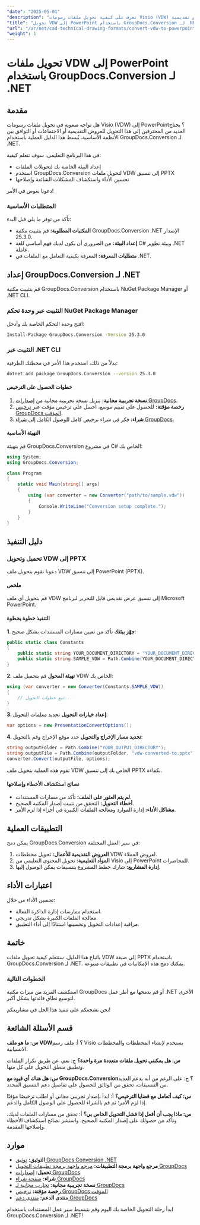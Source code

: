 ```yaml
---
"date": "2025-05-01"
"description": "تعرف على كيفية تحويل ملفات رسومات Visio (VDW) إلى عروض تقديمية PowerPoint بسهولة باستخدام GroupDocs.Conversion لـ .NET، مما يضمن التوافق ويعزز جودة العرض التقديمي."
"title": "تحويل VDW إلى PowerPoint باستخدام GroupDocs.Conversion لـ .NET - تنسيقات CAD والرسومات الفنية"
"url": "/ar/net/cad-technical-drawing-formats/convert-vdw-to-powerpoint-groupdocs-net/"
"weight": 1
---
```


# تحويل ملفات VDW إلى PowerPoint باستخدام GroupDocs.Conversion لـ .NET

## مقدمة
هل تواجه صعوبة في تحويل ملفات رسومات Visio (VDW) إلى PowerPoint؟ يحتاج العديد من المحترفين إلى هذا التحويل للعروض التقديمية أو الاجتماعات أو التوافق بين الأنظمة الأساسية. يُبسط هذا الدليل العملية باستخدام GroupDocs.Conversion لـ .NET.

في هذا البرنامج التعليمي، سوف تتعلم كيفية:
- إعداد البيئة الخاصة بك لتحويلات الملفات
- استخدم GroupDocs.Conversion لتحويل ملفات VDW إلى تنسيق PPTX
- تحسين الأداء واستكشاف المشكلات الشائعة وإصلاحها

دعونا نغوص في الأمر!

### المتطلبات الأساسية
تأكد من توفر ما يلي قبل البدء:
- **المكتبات المطلوبة:** قم بتثبيت مكتبة GroupDocs.Conversion .NET الإصدار 25.3.0.
- **إعداد البيئة:** من الضروري أن يكون لديك فهم أساسي للغة C# وبيئة تطوير .NET عاملة.
- **متطلبات المعرفة:** المعرفة بكيفية التعامل مع الملفات في .NET.

## إعداد GroupDocs.Conversion لـ .NET
قم بتثبيت مكتبة GroupDocs.Conversion باستخدام NuGet Package Manager أو .NET CLI.

### التثبيت عبر وحدة تحكم NuGet Package Manager
افتح وحدة التحكم الخاصة بك وأدخل:
```bash
Install-Package GroupDocs.Conversion -Version 25.3.0
```

### التثبيت عبر .NET CLI
بدلاً من ذلك، استخدم هذا الأمر في محطتك الطرفية:
```bash
dotnet add package GroupDocs.Conversion --version 25.3.0
```

#### خطوات الحصول على الترخيص
1. **نسخة تجريبية مجانية:** تنزيل نسخة تجريبية مجانية من [إصدارات GroupDocs](https://releases.groupdocs.com/conversion/net/).
2. **رخصة مؤقتة:** للحصول على تقييم موسع، احصل على ترخيص مؤقت عبر [ترخيص GroupDocs المؤقت](https://purchase.groupdocs.com/temporary-license/).
3. **شراء:** فكر في شراء ترخيص كامل للوصول الكامل إلى [شراء GroupDocs](https://purchase.groupdocs.com/buy).

#### التهيئة الأساسية
قم بتهيئة GroupDocs.Conversion في مشروع C# الخاص بك:
```csharp
using System;
using GroupDocs.Conversion;

class Program
{
    static void Main(string[] args)
    {
        using (var converter = new Converter("path/to/sample.vdw"))
        {
            Console.WriteLine("Conversion setup complete.");
        }
    }
}
```

## دليل التنفيذ
### تحميل وتحويل VDW إلى PPTX
دعونا نقوم بتحويل ملف VDW إلى تنسيق PowerPoint (PPTX).

#### ملخص
قم بتحويل أي ملف VDW إلى تنسيق عرض تقديمي قابل للتحرير لبرنامج Microsoft PowerPoint.

#### التنفيذ خطوة بخطوة
**1. جهّز بيئتك**
تأكد من تعيين مسارات المستندات بشكل صحيح:
```csharp
public static class Constants
{
    public static string YOUR_DOCUMENT_DIRECTORY = "YOUR_DOCUMENT_DIRECTORY";
    public static string SAMPLE_VDW = Path.Combine(YOUR_DOCUMENT_DIRECTORY, "sample.vdw");
}
```
**2. تهيئة المحول**
قم بتحميل ملف VDW الخاص بك:
```csharp
using (var converter = new Converter(Constants.SAMPLE_VDW))
{
    // تتبع خطوات التحويل...
}
```
**3. إعداد خيارات التحويل**
تحديد معلمات التحويل:
```csharp
var options = new PresentationConvertOptions();
```
**4. تحديد مسار الإخراج والتحويل**
حدد موقع الإخراج وقم بالتحويل:
```csharp
string outputFolder = Path.Combine("YOUR_OUTPUT_DIRECTORY");
string outputFile = Path.Combine(outputFolder, "vdw-converted-to.pptx");
converter.Convert(outputFile, options);
```
تقوم هذه العملية بتحويل ملف VDW الخاص بك إلى تنسيق PPTX بكفاءة.

#### نصائح استكشاف الأخطاء وإصلاحها
- **لم يتم العثور على الملف:** تأكد من مسارات المستندات.
- **أخطاء التحويل:** التحقق من تثبيت إصدار المكتبة الصحيح.
- **مشاكل الأداء:** إدارة الموارد ومعالجة الملفات الكبيرة في أجزاء إذا لزم الأمر.

## التطبيقات العملية
يمكن دمج GroupDocs.Conversion في سير العمل المختلفة:
1. **العروض التقديمية للأعمال:** تحويل مخططات VDW لعروض العملاء.
2. **المواد التعليمية:** تحويل المحتوى التعليمي من Visio إلى PowerPoint للمحاضرات.
3. **إدارة المشاريع:** شارك خطط المشروع بتنسيقات يمكن الوصول إليها.

## اعتبارات الأداء
تحسين الأداء من خلال:
- استخدام ممارسات إدارة الذاكرة الفعالة.
- معالجة الملفات الكبيرة بشكل تدريجي.
- مراقبة إعدادات التحويل وتحسينها استنادًا إلى أداء التطبيق.

## خاتمة
باتباع هذا الدليل، ستتعلم كيفية تحويل ملفات VDW إلى صيغة PPTX باستخدام GroupDocs.Conversion لـ .NET. يمكنك دمج هذه الإمكانيات في تطبيقات متنوعة.

### الخطوات التالية
استكشف المزيد من ميزات مكتبة GroupDocs أو قم بدمجها مع أطر عمل .NET الأخرى لتوسيع نطاق فائدتها بشكل أكبر.

نحن نشجعكم على تنفيذ هذا الحل في مشاريعكم!

## قسم الأسئلة الشائعة
**س: ما هو ملف VDW؟**
أ: ملف رسم Visio يستخدم لإنشاء المخططات والمخططات الانسيابية.

**س: هل يمكنني تحويل ملفات متعددة مرة واحدة؟**
ج: نعم، عن طريق تكرار الملفات وتطبيق منطق التحويل على كل منها.

**س: هل هناك أي قيود مع GroupDocs.Conversion؟**
ج: على الرغم من أنه يدعم العديد من التنسيقات، تحقق من الوثائق للحصول على تفاصيل دعم التنسيق المحدد.

**س: كيف أتعامل مع قضايا الترخيص؟**
أ: ابدأ بإصدار تجريبي مجاني أو اطلب ترخيصًا مؤقتًا إذا لزم الأمر؛ ثم قم بالشراء للحصول على الوصول الكامل والدعم.

**س: ماذا يجب أن أفعل إذا فشل التحويل الخاص بي؟**
أ: تحقق من مسارات الملفات لديك، وتأكد من حصولك على إصدار المكتبة الصحيح، واستشر نصائح استكشاف الأخطاء وإصلاحها المقدمة.

## موارد
- **التوثيق:** [توثيق GroupDocs Conversion .NET](https://docs.groupdocs.com/conversion/net/)
- **مرجع واجهة برمجة التطبيقات:** [مرجع واجهة برمجة تطبيقات التحويل GroupDocs](https://reference.groupdocs.com/conversion/net/)
- **تحميل:** [إصدارات GroupDocs](https://releases.groupdocs.com/conversion/net/)
- **شراء:** [صفحة شراء GroupDocs](https://purchase.groupdocs.com/buy)
- **نسخة تجريبية مجانية:** [تجارب مجانية لـ GroupDocs](https://releases.groupdocs.com/conversion/net/)
- **رخصة مؤقتة:** [ترخيص GroupDocs المؤقت](https://purchase.groupdocs.com/temporary-license/)
- **منتدى الدعم:** [منتدى دعم GroupDocs](https://forum.groupdocs.com/c/conversion/10)

ابدأ رحلة التحويل الخاصة بك اليوم وقم بتبسيط سير عمل المستندات باستخدام GroupDocs.Conversion لـ .NET!